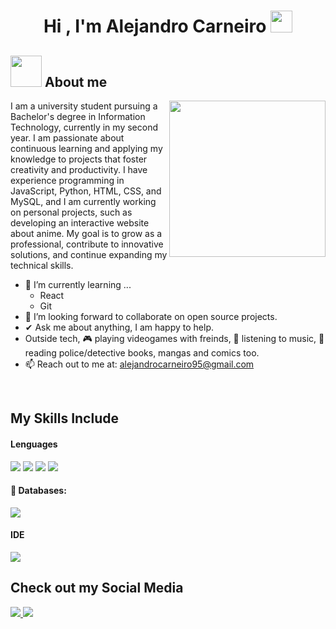 <h1 align="center">Hi , I'm Alejandro Carneiro <img src="https://media.giphy.com/media/hvRJCLFzcasrR4ia7z/giphy.gif" width="35"></h1>

## <picture><img src = "https://github.com/7oSkaaa/7oSkaaa/blob/main/Images/about_me.gif?raw=true" width = 50px></picture> About me
<picture> <img align="right" src="https://github.com/7oSkaaa/7oSkaaa/blob/main/Images/Right_Side.gif?raw=true" width = 250px></picture>

I am a university student pursuing a Bachelor's degree in Information Technology, currently in my second year. I am passionate about
continuous learning and applying my knowledge to projects that foster creativity and productivity. I have experience programming in 
JavaScript, Python, HTML, CSS, and MySQL, and I am currently working on personal projects, such as developing an interactive website about anime. 
My goal is to grow as a professional, contribute to innovative solutions, and continue expanding my technical skills.

- 🌱 I’m currently learning ...
  - React
  - Git
- 👯 I’m looking forward to collaborate on open source projects.
- ✔ Ask me about anything, I am happy to help.<br>
- Outside tech, 🎮 playing videogames with freinds, 🎵 listening to music, 📖 reading police/detective books, mangas and comics too.
- 📫 Reach out to me at: <a href="alejandrocarneiro95@gmail.com">alejandrocarneiro95@gmail.com</a>

<br>

## My Skills Include

<h4> Lenguages </h4>
<span>
  <img src="https://img.shields.io/badge/javascript-%23323330.svg?style=for-the-badge&logo=javascript&logoColor=%23F7DF1E">
  <img src="https://img.shields.io/badge/python-3670A0?style=for-the-badge&logo=python&logoColor=ffdd54">
  <img src="https://img.shields.io/badge/html5-%23E34F26.svg?style=for-the-badge&logo=html5&logoColor=white">
  <img src="https://img.shields.io/badge/css3-%231572B6.svg?style=for-the-badge&logo=css3&logoColor=white">  
  
</span>

<h4> 💾 Databases: </h4>
<span>
  <img src="https://img.shields.io/badge/mysql-4479A1.svg?style=for-the-badge&logo=mysql&logoColor=white">
</span>

<h4> IDE </h4>
<span>
  <img src="https://img.shields.io/badge/Visual%20Studio%20Code-0078d7.svg?style=for-the-badge&logo=visual-studio-code&logoColor=white">
</span>

## Check out my Social Media

<a href= "https://www.instagram.com/ale.krey/">
    <img src="https://img.shields.io/badge/Instagram-%23E4405F.svg?style=for-the-badge&logo=Instagram&logoColor=white">
</a>

<a href= "https://x.com/Kreydhen">
    <img src="https://img.shields.io/badge/X-%23000000.svg?style=for-the-badge&logo=X&logoColor=white">
</a>

